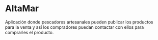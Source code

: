 # AltaMar
Aplicación donde pescadores artesanales pueden publicar los productos para la venta y así los compradores puedan contactar con ellos para comprarles el producto.
